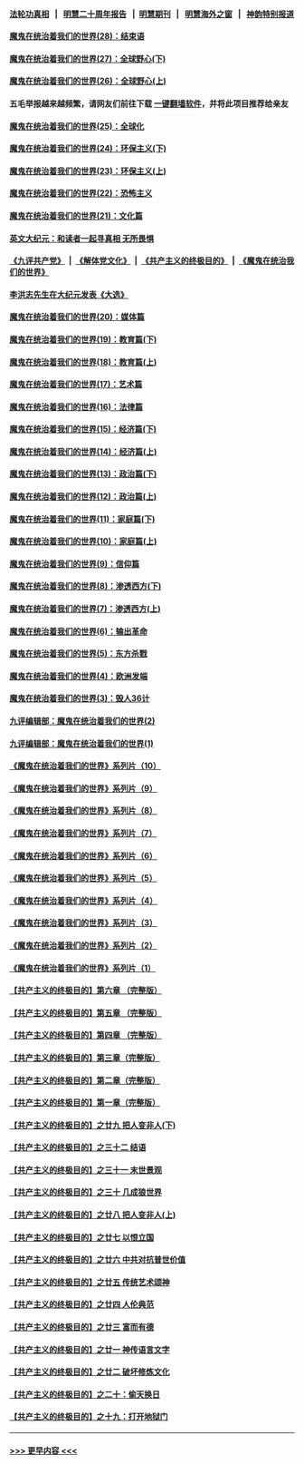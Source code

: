 #### [法轮功真相](https://github.com/gfw-breaker/truth/blob/master/README.md?t=0) &nbsp;&nbsp;|&nbsp;&nbsp; [明慧二十周年报告](https://github.com/gfw-breaker/mh-reports/blob/master/README.md?t=0) &nbsp;&nbsp;|&nbsp;&nbsp;[明慧期刊](https://github.com/gfw-breaker/mh-qikan) &nbsp;&nbsp;|&nbsp;&nbsp; [明慧海外之窗](https://github.com/gfw-breaker/mh-news/blob/master/README.md?t=0) &nbsp;&nbsp;|&nbsp;&nbsp; [神韵特别报道](https://github.com/gfw-breaker/mh-news/blob/master/shenyun.md?t=0)
#### [魔鬼在统治着我们的世界(28)：结束语](../pages/nsc422/n10936246.md?t=07211501) 
#### [魔鬼在统治着我们的世界(27)：全球野心(下)](../pages/nsc422/n10928319.md?t=07211501) 
#### [魔鬼在统治着我们的世界(26)：全球野心(上)](../pages/nsc422/n10900318.md?t=07211501) 
#### 五毛举报越来越频繁，请网友们前往下载 [一键翻墙软件](https://github.com/gfw-breaker/ssr-accounts)，并将此项目推荐给亲友
#### [魔鬼在统治着我们的世界(25)：全球化](../pages/nsc422/n10788205.md?t=07211501) 
#### [魔鬼在统治着我们的世界(24)：环保主义(下)](../pages/nsc422/n10695307.md?t=07211501) 
#### [魔鬼在统治着我们的世界(23)：环保主义(上)](../pages/nsc422/n10688613.md?t=07211501) 
#### [魔鬼在统治着我们的世界(22)：恐怖主义](../pages/nsc422/n10614727.md?t=07211501) 
#### [魔鬼在统治着我们的世界(21)：文化篇](../pages/nsc422/n10597706.md?t=07211501) 
#### [英文大纪元：和读者一起寻真相 无所畏惧](../pages/nsc422/n12542027.md?t=07211501) 
#### [《九评共产党》](https://github.com/begood0513/9ping.md/blob/master/README.md) &nbsp;|&nbsp; [《解体党文化》](../../../../jtdwh.md/blob/master/README.md)  &nbsp;|&nbsp; [《共产主义的终极目的》](../../../../gczydzjmd.md/blob/master/README.md) &nbsp;|&nbsp; [《魔鬼在统治我们的世界》](../../../../mgztzwmdsj.md/blob/master/README.md) 
#### [李洪志先生在大纪元发表《大选》](../pages/nsc422/n12534746.md?t=07211501) 
#### [魔鬼在统治着我们的世界(20)：媒体篇](../pages/nsc422/n10586579.md?t=07211501) 
#### [魔鬼在统治着我们的世界(19)：教育篇(下)](../pages/nsc422/n10564808.md?t=07211501) 
#### [魔鬼在统治着我们的世界(18)：教育篇(上)](../pages/nsc422/n10526970.md?t=07211501) 
#### [魔鬼在统治着我们的世界(17)：艺术篇](../pages/nsc422/n10499093.md?t=07211501) 
#### [魔鬼在统治着我们的世界(16)：法律篇](../pages/nsc422/n10485969.md?t=07211501) 
#### [魔鬼在统治着我们的世界(15)：经济篇(下)](../pages/nsc422/n10469975.md?t=07211501) 
#### [魔鬼在统治着我们的世界(14)：经济篇(上)](../pages/nsc422/n10457370.md?t=07211501) 
#### [魔鬼在统治着我们的世界(13)：政治篇(下)](../pages/nsc422/n10448270.md?t=07211501) 
#### [魔鬼在统治着我们的世界(12)：政治篇(上)](../pages/nsc422/n10444576.md?t=07211501) 
#### [魔鬼在统治着我们的世界(11)：家庭篇(下)](../pages/nsc422/n10440961.md?t=07211501) 
#### [魔鬼在统治着我们的世界(10)：家庭篇(上)](../pages/nsc422/n10435448.md?t=07211501) 
#### [魔鬼在统治着我们的世界(9)：信仰篇](../pages/nsc422/n10432159.md?t=07211501) 
#### [魔鬼在统治着我们的世界(8)：渗透西方(下)](../pages/nsc422/n10429603.md?t=07211501) 
#### [魔鬼在统治着我们的世界(7)：渗透西方(上)](../pages/nsc422/n10426013.md?t=07211501) 
#### [魔鬼在统治着我们的世界(6)：输出革命](../pages/nsc422/n10421536.md?t=07211501) 
#### [魔鬼在统治着我们的世界(5)：东方杀戮](../pages/nsc422/n10417707.md?t=07211501) 
#### [魔鬼在统治着我们的世界(4)：欧洲发端](../pages/nsc422/n10414890.md?t=07211501) 
#### [魔鬼在统治着我们的世界(3)：毁人36计](../pages/nsc422/n10411583.md?t=07211501) 
#### [九评编辑部：魔鬼在统治着我们的世界(2)](../pages/nsc422/n10410036.md?t=07211501) 
#### [九评编辑部：魔鬼在统治着我们的世界(1)](../pages/nsc422/n10406825.md?t=07211501) 
#### [《魔鬼在统治着我们的世界》系列片（10）](../pages/nsc422/n12292670.md?t=07211501) 
#### [《魔鬼在统治着我们的世界》系列片（9）](../pages/nsc422/n12290859.md?t=07211501) 
#### [《魔鬼在统治着我们的世界》系列片（8）](../pages/nsc422/n12287445.md?t=07211501) 
#### [《魔鬼在统治着我们的世界》系列片（7）](../pages/nsc422/n12283425.md?t=07211501) 
#### [《魔鬼在统治着我们的世界》系列片（6）](../pages/nsc422/n12282314.md?t=07211501) 
#### [《魔鬼在统治着我们的世界》系列片（5）](../pages/nsc422/n12281419.md?t=07211501) 
#### [《魔鬼在统治着我们的世界》系列片（4）](../pages/nsc422/n12274024.md?t=07211501) 
#### [《魔鬼在统治着我们的世界》系列片（3）](../pages/nsc422/n12271322.md?t=07211501) 
#### [《魔鬼在统治着我们的世界》系列片（2）](../pages/nsc422/n12269049.md?t=07211501) 
#### [《魔鬼在统治着我们的世界》系列片（1）](../pages/nsc422/n12267575.md?t=07211501) 
#### [【共产主义的终极目的】第六章 （完整版）](../pages/nsc422/n11428913.md?t=07211501) 
#### [【共产主义的终极目的】第五章 （完整版）](../pages/nsc422/n11428912.md?t=07211501) 
#### [【共产主义的终极目的】第四章 （完整版）](../pages/nsc422/n11428907.md?t=07211501) 
#### [【共产主义的终极目的】第三章（完整版）](../pages/nsc422/n11428848.md?t=07211501) 
#### [【共产主义的终极目的】第二章（完整版）](../pages/nsc422/n11428831.md?t=07211501) 
#### [【共产主义的终极目的】第一章（完整版）](../pages/nsc422/n11417651.md?t=07211501) 
#### [【共产主义的终极目的】之廿九 把人变非人(下)](../pages/nsc422/n11344140.md?t=07211501) 
#### [【共产主义的终极目的】之三十二 结语](../pages/nsc422/n11360535.md?t=07211501) 
#### [【共产主义的终极目的】之三十一 末世景观](../pages/nsc422/n11351129.md?t=07211501) 
#### [【共产主义的终极目的】之三十 几成狼世界](../pages/nsc422/n11348280.md?t=07211501) 
#### [【共产主义的终极目的】之廿八 把人变非人(上)](../pages/nsc422/n11340492.md?t=07211501) 
#### [【共产主义的终极目的】之廿七 以恨立国](../pages/nsc422/n11336944.md?t=07211501) 
#### [【共产主义的终极目的】之廿六 中共对抗普世价值](../pages/nsc422/n11324785.md?t=07211501) 
#### [【共产主义的终极目的】之廿五 传统艺术颂神](../pages/nsc422/n11296396.md?t=07211501) 
#### [【共产主义的终极目的】之廿四 人伦典范](../pages/nsc422/n11296397.md?t=07211501) 
#### [【共产主义的终极目的】之廿三 富而有德](../pages/nsc422/n11283598.md?t=07211501) 
#### [【共产主义的终极目的】之廿一 神传语言文字](../pages/nsc422/n11263265.md?t=07211501) 
#### [【共产主义的终极目的】之廿二 破坏修炼文化](../pages/nsc422/n11245728.md?t=07211501) 
#### [【共产主义的终极目的】之二十：偷天换日](../pages/nsc422/n11238846.md?t=07211501) 
#### [【共产主义的终极目的】之十九：打开地狱门](../pages/nsc422/n11206376.md?t=07211501) 

----
#### [ >>> 更早内容 <<< ](../indexes/nsc422-earlier.md)
